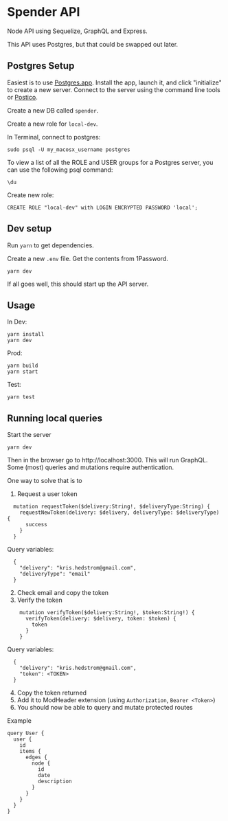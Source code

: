 # Spender API

Node API using Sequelize, GraphQL and Express.

This API uses Postgres, but that could be swapped out later.

## Postgres Setup

Easiest is to use [Postgres.app](https://postgresapp.com/). Install the app, launch it, and click "initialize" to create a new server. Connect to the server using the command line tools or [Postico](https://eggerapps.at/postico/).

Create a new DB called `spender`.

Create a new role for `local-dev`.

In Terminal, connect to postgres:

```
sudo psql -U my_macosx_username postgres
```

To view a list of all the ROLE and USER groups for a Postgres server, you can use the following psql command:

```
\du
```

Create new role:

```
CREATE ROLE "local-dev" with LOGIN ENCRYPTED PASSWORD 'local';
```

## Dev setup

Run `yarn` to get dependencies.

Create a new `.env` file. Get the contents from 1Password.

```
yarn dev
```

If all goes well, this should start up the API server.

## Usage

In Dev:

```
yarn install
yarn dev
```

Prod:

```
yarn build
yarn start
```

Test:

```
yarn test
```

## Running local queries

Start the server

```
yarn dev
```

Then in the browser go to http://localhost:3000. This will run GraphQL. Some (most) queries and mutations require authentication.

One way to solve that is to

1. Request a user token

```
  mutation requestToken($delivery:String!, $deliveryType:String) {
    requestNewToken(delivery: $delivery, deliveryType: $deliveryType) {
      success
    }
  }
```

Query variables:

```
  {
    "delivery": "kris.hedstrom@gmail.com",
    "deliveryType": "email"
  }
```

2. Check email and copy the token
3. Verify the token

```
    mutation verifyToken($delivery:String!, $token:String!) {
      verifyToken(delivery: $delivery, token: $token) {
        token
      }
    }
```

Query variables:

```
  {
    "delivery": "kris.hedstrom@gmail.com",
    "token": <TOKEN>
  }
```

4. Copy the token returned
5. Add it to ModHeader extension (using `Authorization`, `Bearer <Token>`)
6. You should now be able to query and mutate protected routes

Example

```
query User {
  user {
    id
    items {
      edges {
        node {
          id
          date
          description
        }
      }
    }
  }
}
```
